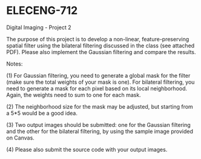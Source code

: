 # ELECENG-712

Digital Imaging - Project 2

The purpose of this project is to develop a non-linear, feature-preserving spatial filter using the bilateral filtering discussed in the class (see attached PDF).
Please also implement the Gaussian filtering and compare the results.

Notes:

  (1) For Gaussian filtering, you need to generate a global mask for the filter (make sure the total weights of your mask is one). For bilateral filtering, you need to         generate a mask for each pixel based on its local neighborhood. Again, the weights need to sum to one for each mask.
  
  (2) The neighborhood size for the mask may be adjusted, but starting from a 5*5 would be a good idea.
  
  (3) Two output images should be submitted: one for the Gaussian filtering and the other for the bilateral filtering, by using the sample image provided on Canvas.
  
  (4) Please also submit the source code with your output images.
